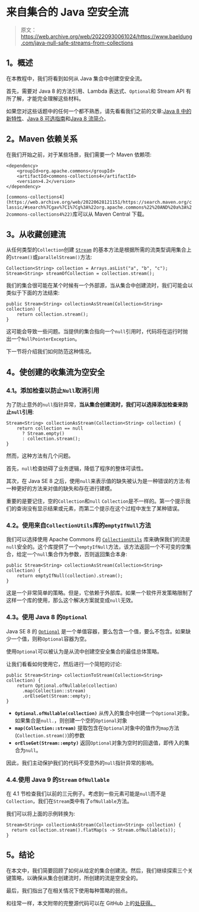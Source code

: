 # 来自集合的 Java 空安全流

> 原文：<https://web.archive.org/web/20220930061024/https://www.baeldung.com/java-null-safe-streams-from-collections>

## 1。概述

在本教程中，我们将看到如何从 Java 集合中创建空安全流。

首先，需要对 Java 8 的方法引用、Lambda 表达式、`Optional`和 Stream API 有所了解，才能完全理解这些材料。

如果您对这些话题中的任何一个都不熟悉，请先看看我们之前的文章:[Java 8 中的新特性](/web/20220628121151/https://www.baeldung.com/java-8-new-features)、[Java 8 可选指南](/web/20220628121151/https://www.baeldung.com/java-optional)和[Java 8 流简介](/web/20220628121151/https://www.baeldung.com/java-8-streams-introduction)。

## 2。Maven 依赖关系

在我们开始之前，对于某些场景，我们需要一个 Maven 依赖项:

```
<dependency>
    <groupId>org.apache.commons</groupId>
    <artifactId>commons-collections4</artifactId>
    <version>4.2</version>
</dependency>
```

`[commons-collections4](https://web.archive.org/web/20220628121151/https://search.maven.org/classic/#search%7Cgav%7C1%7Cg%3A%22org.apache.commons%22%20AND%20a%3A%22commons-collections4%22)`库可以从 Maven Central 下载。

## 3。从收藏创建流

从任何类型的`Collection`创建 [`Stream`](/web/20220628121151/https://www.baeldung.com/java-8-streams-introduction) 的基本方法是根据所需的流类型调用集合上的`stream()`或`parallelStream()`方法:

```
Collection<String> collection = Arrays.asList("a", "b", "c");
Stream<String> streamOfCollection = collection.stream(); 
```

我们的集合很可能在某个时候有一个外部源，当从集合中创建流时，我们可能会以类似于下面的方法结束:

```
public Stream<String> collectionAsStream(Collection<String> collection) {
    return collection.stream();
} 
```

这可能会导致一些问题。当提供的集合指向一个`null`引用时，代码将在运行时抛出一个`NullPointerException`。

下一节将介绍我们如何防范这种情况。

## 4。使创建的收集流为空安全

### 4.1。添加检查以防止`Null`取消引用

为了防止意外的`null`指针异常，**当从集合创建流时，我们可以选择添加检查来防止`null`引用**:

```
Stream<String> collectionAsStream(Collection<String> collection) {
    return collection == null 
      ? Stream.empty() 
      : collection.stream();
} 
```

然而，这种方法有几个问题。

首先，`null`检查妨碍了业务逻辑，降低了程序的整体可读性。

其次，在 Java SE 8 之后，使用`null`来表示值的缺失被认为是一种错误的方法:有一种更好的方法来对值的缺失和存在进行建模。

重要的是要记住，空的`Collection`和`null` `Collection`是不一样的。第一个提示我们的查询没有显示结果或元素，而第二个提示在这个过程中发生了某种错误。

### 4.2。使用来自`CollectionUtils`库的`emptyIfNull`方法

我们可以选择使用 Apache Commons 的 [`CollectionUtils`](https://web.archive.org/web/20220628121151/https://commons.apache.org/proper/commons-collections/apidocs/org/apache/commons/collections4/CollectionUtils.html) 库来确保我们的流是`null`安全的。这个库提供了一个`emptyIfNull`方法，该方法返回一个不可变的空集合，给定一个`null`集合作为参数，否则返回集合本身:

```
public Stream<String> collectionAsStream(Collection<String> collection) {
    return emptyIfNull(collection).stream();
} 
```

这是一个非常简单的策略。但是，它依赖于外部库。如果一个软件开发策略限制了这样一个库的使用，那么这个解决方案就变成`null`无效。

### 4.3。使用 Java 8 的`Optional`

Java SE 8 的 [`Optional`](/web/20220628121151/https://www.baeldung.com/java-optional) 是一个单值容器，要么包含一个值，要么不包含。如果缺少一个值，则称`Optional`容器为空。

使用`Optional`可以被认为是从流中创建空安全集合的最佳总体策略。

让我们看看如何使用它，然后进行一个简短的讨论:

```
public Stream<String> collectionToStream(Collection<String> collection) {
    return Optional.ofNullable(collection)
      .map(Collection::stream)
      .orElseGet(Stream::empty);
} 
```

*   **`Optional.ofNullable(collection)`** 从传入的集合中创建一个`Optional`对象。如果集合是`null.`，则创建一个空的`Optional`对象
*   **`map(Collection::stream)`** 提取包含在`Optional`对象中的值作为`map`方法(`Collection.stream()`)的参数
*   **`orElseGet(Stream::empty)`** 返回`Optional`对象为空时的回退值，即传入的集合为`null`。

因此，我们主动保护我们的代码不受意外的`null`指针异常的影响。

### 4.4.使用 Java 9 的`Stream` `OfNullable`

在 4.1 节检查我们以前的三元例子。考虑到一些元素可能是`null`而不是`Collection`，我们在`Stream`类中有了`ofNullable`方法。

我们可以将上面的示例转换为:

```
Stream<String> collectionAsStream(Collection<String> collection) {  
  return collection.stream().flatMap(s -> Stream.ofNullable(s));
}
```

## 5。结论

在本文中，我们简要回顾了如何从给定的集合创建流。然后，我们继续探索三个关键策略，以确保从集合创建流时，所创建的流是空安全的。

最后，我们指出了在相关情况下使用每种策略的弱点。

和往常一样，本文附带的完整源代码可以在 GitHub 上的[处获得。](https://web.archive.org/web/20220628121151/https://github.com/eugenp/tutorials/tree/master/core-java-modules/core-java-collections-2)